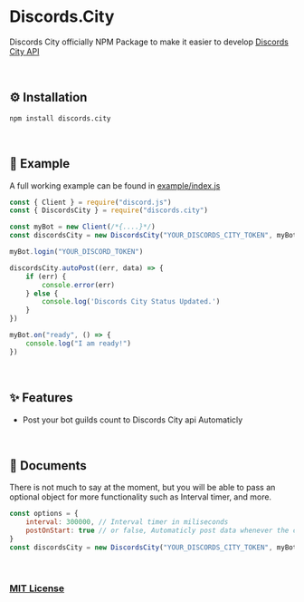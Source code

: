 # Discords.City
Discords City officially NPM Package to make it easier to develop [Discords City API](https://api.discords.city/api)

<br />

## ⚙ Installation
`npm install discords.city`

<br />

## 📜 Example
A full working example can be found in [example/index.js](https://github.com/DiscordsCity/DiscordsCity-Package/blob/main/example/index.js)

```js
const { Client } = require("discord.js")
const { DiscordsCity } = require("discords.city")

const myBot = new Client(/*{....}*/)
const discordsCity = new DiscordsCity("YOUR_DISCORDS_CITY_TOKEN", myBot)

myBot.login("YOUR_DISCORD_TOKEN")

discordsCity.autoPost((err, data) => {
    if (err) {
        console.error(err)
    } else {    
        console.log('Discords City Status Updated.')
    }
})

myBot.on("ready", () => {
    console.log("I am ready!")
})
```
<br />

## ✨ Features
- Post your bot guilds count to Discords City api Automaticly

<br />

## 📃 Documents
There is not much to say at the moment, but you will be able to pass an optional object for more functionality such as Interval timer, and more.

```js
const options = {
    interval: 300000, // Interval timer in miliseconds
    postOnStart: true // or false, Automaticly post data whenever the client is ready.
}
const discordsCity = new DiscordsCity("YOUR_DISCORDS_CITY_TOKEN", myBot, options)
```

<br />

### [MIT License](https://github.com/DiscordsCity/DiscordsCity-Package/blob/main/LICENSE)
